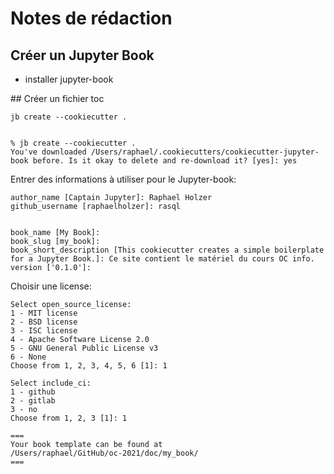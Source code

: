 # Notes de rédaction

## Créer un Jupyter Book
- installer jupyter-book

## Créer un fichier toc

    jb create --cookiecutter .
    
    
    % jb create --cookiecutter .
    You've downloaded /Users/raphael/.cookiecutters/cookiecutter-jupyter-book before. Is it okay to delete and re-download it? [yes]: yes
    
Entrer des informations à utiliser pour le Jupyter-book:

    author_name [Captain Jupyter]: Raphael Holzer
    github_username [raphaelholzer]: rasql
    

    book_name [My Book]:
    book_slug [my_book]: 
    book_short_description [This cookiecutter creates a simple boilerplate for a Jupyter Book.]: Ce site contient le matériel du cours OC info.
    version ['0.1.0']: 

Choisir une license:

    Select open_source_license:
    1 - MIT license
    2 - BSD license
    3 - ISC license
    4 - Apache Software License 2.0
    5 - GNU General Public License v3
    6 - None
    Choose from 1, 2, 3, 4, 5, 6 [1]: 1

    Select include_ci:
    1 - github
    2 - gitlab
    3 - no
    Choose from 1, 2, 3 [1]: 1

    ===
    Your book template can be found at
    /Users/raphael/GitHub/oc-2021/doc/my_book/
    ===
    

